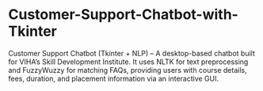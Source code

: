 # Customer-Support-Chatbot-with-Tkinter
Customer Support Chatbot (Tkinter + NLP) – A desktop-based chatbot built for VIHA’s Skill Development Institute. It uses NLTK for text preprocessing and FuzzyWuzzy for matching FAQs, providing users with course details, fees, duration, and placement information via an interactive GUI.
